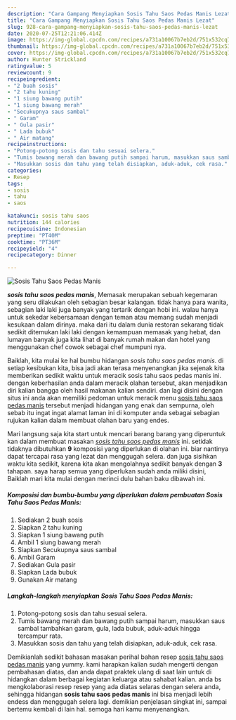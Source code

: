 ```yaml
---
description: "Cara Gampang Menyiapkan Sosis Tahu Saos Pedas Manis Lezat"
title: "Cara Gampang Menyiapkan Sosis Tahu Saos Pedas Manis Lezat"
slug: 928-cara-gampang-menyiapkan-sosis-tahu-saos-pedas-manis-lezat
date: 2020-07-25T12:21:06.414Z
image: https://img-global.cpcdn.com/recipes/a731a10067b7eb2d/751x532cq70/sosis-tahu-saos-pedas-manis-foto-resep-utama.jpg
thumbnail: https://img-global.cpcdn.com/recipes/a731a10067b7eb2d/751x532cq70/sosis-tahu-saos-pedas-manis-foto-resep-utama.jpg
cover: https://img-global.cpcdn.com/recipes/a731a10067b7eb2d/751x532cq70/sosis-tahu-saos-pedas-manis-foto-resep-utama.jpg
author: Hunter Strickland
ratingvalue: 5
reviewcount: 9
recipeingredient:
- "2 buah sosis"
- "2 tahu kuning"
- "1 siung bawang putih"
- "1 siung bawang merah"
- "Secukupnya saus sambal"
- " Garam"
- " Gula pasir"
- " Lada bubuk"
- " Air matang"
recipeinstructions:
- "Potong-potong sosis dan tahu sesuai selera."
- "Tumis bawang merah dan bawang putih sampai harum, masukkan saus sambal tambahkan garam, gula, lada bubuk, aduk-aduk hingga tercampur rata."
- "Masukkan sosis dan tahu yang telah disiapkan, aduk-aduk, cek rasa."
categories:
- Resep
tags:
- sosis
- tahu
- saos

katakunci: sosis tahu saos 
nutrition: 144 calories
recipecuisine: Indonesian
preptime: "PT40M"
cooktime: "PT36M"
recipeyield: "4"
recipecategory: Dinner

---
```



![Sosis Tahu Saos Pedas Manis](https://img-global.cpcdn.com/recipes/a731a10067b7eb2d/751x532cq70/sosis-tahu-saos-pedas-manis-foto-resep-utama.jpg)

<b><i>sosis tahu saos pedas manis</i></b>, Memasak merupakan sebuah kegemaran yang seru dilakukan oleh sebagian besar kalangan. tidak hanya para wanita, sebagian laki laki juga banyak yang tertarik dengan hobi ini. walau hanya untuk sekedar kebersamaan dengan teman atau memang sudah menjadi kesukaan dalam dirinya. maka dari itu dalam dunia restoran sekarang tidak sedikit ditemukan laki laki dengan kemampuan memasak yang hebat, dan lumayan banyak juga kita lihat di banyak rumah makan dan hotel yang menggunakan chef cowok sebagai chef mumpuni nya.

Baiklah, kita mulai ke hal bumbu hidangan <i>sosis tahu saos pedas manis</i>. di setiap kesibukan kita, bisa jadi akan terasa menyenangkan jika sejenak kita memberikan sedikit waktu untuk meracik sosis tahu saos pedas manis ini. dengan keberhasilan anda dalam meracik olahan tersebut, akan menjadikan diri kalian bangga oleh hasil makanan kalian sendiri. dan lagi disini dengan situs ini anda akan memiliki pedoman untuk meracik menu <u>sosis tahu saos pedas manis</u> tersebut menjadi hidangan yang enak dan sempurna, oleh sebab itu ingat ingat alamat laman ini di komputer anda sebagai sebagian rujukan kalian dalam membuat olahan baru yang endes.




Mari langsung saja kita start untuk mencari barang barang yang diperuntuk kan dalam membuat masakan <u><i>sosis tahu saos pedas manis</i></u> ini. setidak tidaknya dibutuhkan <b>9</b> komposisi yang diperlukan di olahan ini. biar nantinya dapat tercapai rasa yang lezat dan menggugah selera. dan juga sisihkan waktu kita sedikit, karena kita akan mengolahnya sedikit banyak dengan <b>3</b> tahapan. saya harap semua yang diperlukan sudah anda miliki disini, Baiklah mari kita mulai dengan merinci dulu bahan baku dibawah ini.

<!--inarticleads1-->

##### Komposisi dan bumbu-bumbu yang diperlukan dalam pembuatan Sosis Tahu Saos Pedas Manis:

1. Sediakan 2 buah sosis
1. Siapkan 2 tahu kuning
1. Siapkan 1 siung bawang putih
1. Ambil 1 siung bawang merah
1. Siapkan Secukupnya saus sambal
1. Ambil  Garam
1. Sediakan  Gula pasir
1. Siapkan  Lada bubuk
1. Gunakan  Air matang




<!--inarticleads2-->

##### Langkah-langkah menyiapkan Sosis Tahu Saos Pedas Manis:

1. Potong-potong sosis dan tahu sesuai selera.
1. Tumis bawang merah dan bawang putih sampai harum, masukkan saus sambal tambahkan garam, gula, lada bubuk, aduk-aduk hingga tercampur rata.
1. Masukkan sosis dan tahu yang telah disiapkan, aduk-aduk, cek rasa.




Demikianlah sedikit bahasan masakan perihal bahan resep <u>sosis tahu saos pedas manis</u> yang yummy. kami harapkan kalian sudah mengerti dengan pembahasan diatas, dan anda dapat praktek ulang di saat lain untuk di hidangkan dalam berbagai kegiatan keluarga atau sahabat kalian. anda bs mengkolaborasi resep resep yang ada diatas selaras dengan selera anda, sehingga hidangan <b>sosis tahu saos pedas manis</b> ini bisa menjadi lebih endess dan menggugah selera lagi. demikian penjelasan singkat ini, sampai bertemu kembali di lain hal. semoga hari kamu menyenangkan.
